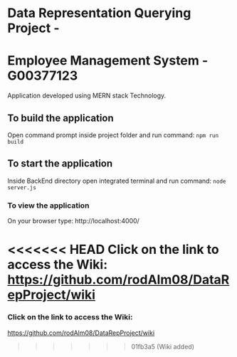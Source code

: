 
# Data Representation Querying Project - 
# Employee Management System - G00377123

Application developed using MERN stack Technology.

## To build the application
Open command prompt inside project folder and run command:
`npm run build`

## To start the application
Inside BackEnd directory open integrated terminal and run command:
`node server.js`

### To view the application
On your browser type: http://localhost:4000/

<<<<<<< HEAD
Click on the link to access the Wiki:
https://github.com/rodAlm08/DataRepProject/wiki
=======
### Click on the link to access the Wiki:
https://github.com/rodAlm08/DataRepProject/wiki
>>>>>>> 01fb3a5 (Wiki added)
